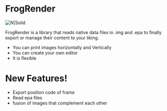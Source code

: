 # FrogRender
![N|Solid](https://i.imgur.com/c231YtJ.png)

FrogRender is a library that reads native data files in .img and .epa to finally export or manage their content to your liking.

  - You can print images horizontally and Vertically
  - You can create your own editor
  - It is flexible

# New Features!

  - Export position code of frame
  - Read epa files
  - fusion of images that complement each other
